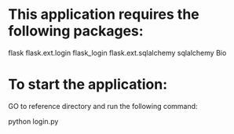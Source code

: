 This application requires the following packages:
==================================================

flask
flask.ext.login
flask_login
flask.ext.sqlalchemy
sqlalchemy
Bio


To start the application:
==========================

GO to reference directory and run the following command:

python login.py

